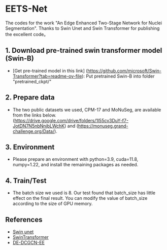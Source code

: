 # EETS-Net
The codes for the work "An Edge Enhanced Two-Stage Network for Nuclei Segmentation". 
Thanks to Swin Unet and Swin Transformer for publishing the excellent code。
## 1. Download pre-trained swin transformer model (Swin-B)
* [Get pre-trained model in this link] (https://github.com/microsoft/Swin-Transformer?tab=readme-ov-file): Put pretrained Swin-B into folder "pretrained_ckpt/"

## 2. Prepare data

- The two public datasets we used, CPM-17 and MoNuSeg, are available from the links below.  (https://drive.google.com/drive/folders/1l55cv3DuY-f7-JotDN7N5nbNnjbLWchK) and (https://monuseg.grand-challenge.org/Data/). 

## 3. Environment

- Please prepare an environment with python=3.9, cuda=11.8, numpy=1.22, and install the remaining packages as needed.

## 4. Train/Test

- The batch size we used is 8.  Our test found that batch_size has little effect on the final result. You can modify the value of batch_size according to the size of GPU memory.


## References
* [Swin unet](https://github.com/HuCaoFighting/Swin-Unet)
* [SwinTransformer](https://github.com/microsoft/Swin-Transformer)
* [DE-DCGCN-EE](https://github.com/YangLibuaa/DE-DCGCN-EE)


